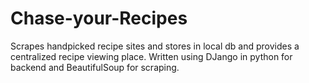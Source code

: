 # Chase-your-Recipes
Scrapes handpicked recipe sites and stores in local db and provides a centralized recipe viewing place. Written using DJango in python for backend  and BeautifulSoup for scraping. 
